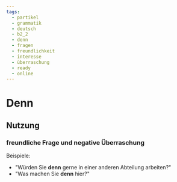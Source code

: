 ```yaml
---
tags:
  - partikel
  - grammatik
  - deutsch
  - b2_2
  - denn
  - fragen
  - freundlichkeit
  - interesse
  - überraschung
  - ready
  - online
---
```


# Denn

## Nutzung

### freundliche Frage und negative Überraschung  

Beispiele:  

- "Würden Sie **denn** gerne in einer anderen Abteilung arbeiten?"  
- "Was machen Sie **denn** hier?"  
